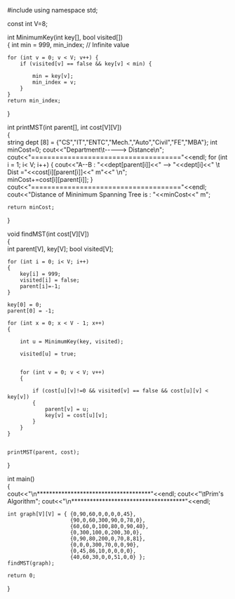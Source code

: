 #include<iostream>
using namespace std;

const int V=8;

int MinimumKey(int key[], bool visited[])  
{
    int min = 999, min_index;  // Infinite value

    for (int v = 0; v < V; v++) {
        if (visited[v] == false && key[v] < min) {
        
            min = key[v];
			min_index = v;  
        }
    }    
    return min_index;  
}  


int printMST(int parent[], int cost[V][V])  
{  
    string dept [8] = {"CS","IT","ENTC","Mech.","Auto","Civil","FE","MBA"};
    int minCost=0;
	cout<<"Department\t----->   Distance\n";
	cout<<"====================================="<<endl;
    for (int i = 1; i< V; i++)
    {
		cout<<"A--B : "<<dept[parent[i]]<<" --> "<<dept[i]<<" \t Dist ="<<cost[i][parent[i]]<<" m"<<" \n";  
		minCost+=cost[i][parent[i]];
    }
    cout<<"====================================="<<endl;
	cout<<"Distance of Mininimum Spanning Tree is : "<<minCost<<" m";
	
	return minCost;
}  


void findMST(int cost[V][V])  
{  
    int parent[V], key[V];
    bool visited[V];

    for (int i = 0; i< V; i++)
    {
        key[i] = 999;   
        visited[i] = false;
        parent[i]=-1;
    }    

    key[0] = 0;  
    parent[0] = -1;

    for (int x = 0; x < V - 1; x++)
    {  
       
        int u = MinimumKey(key, visited);  

        visited[u] = true;  

        
        for (int v = 0; v < V; v++)  
        {
             
            if (cost[u][v]!=0 && visited[v] == false && cost[u][v] < key[v])
            {  
                parent[v] = u;
                key[v] = cost[u][v];  
            }        
        }
    }

    
	printMST(parent, cost);  
}  


int main()  
{  
    cout<<"\n*************************************"<<endl;
	cout<<"\tPrim's Algorithm";
	cout<<"\n*************************************"<<endl;
    
    int graph[V][V] = { {0,90,60,0,0,0,0,45},
                        {90,0,60,300,90,0,78,0},
	                    {60,60,0,100,80,0,90,40},
	                    {0,300,100,0,200,30,0},
	                    {0,90,80,200,0,70,8,81},
	                    {0,0,0,300,70,0,0,90},
                        {0,45,86,10,0,0,0,0},
                        {40,60,30,0,0,51,0,0} };
	findMST(graph);  

    return 0;  
}
